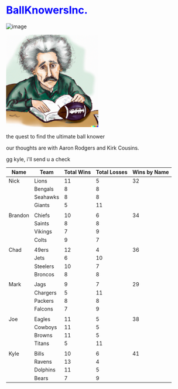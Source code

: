 <h1 style="color: blue;">BallKnowersInc.</h1>

![image](https://github.com/chadpenny/BallKnowersInc/assets/123605156/e5989b4e-e5a5-4634-b8ed-c2d589fb8da3)

<img src="photo.png" alt="Photo Courtesy of OpenAI Dalle 2.0" width="50%">

the quest to find the ultimate ball knower

our thoughts are with Aaron Rodgers and Kirk Cousins. 

gg kyle, i'll send u a check

| Name    | Team         | Total Wins | Total Losses | Wins by Name |
| ------- | ------------ | ---------- | ------------ | ------------ |
| Nick    | Lions        | 11         | 5            | 32           |
|         | Bengals      | 8          | 8            |              |
|         | Seahawks     | 8          | 8            |              |
|         | Giants       | 5          | 11           |              |
|         |              |            |              |              |
| Brandon | Chiefs       | 10         | 6            | 34           |
|         | Saints       | 8          | 8            |              |
|         | Vikings      | 7          | 9            |              |
|         | Colts        | 9          | 7            |              |
|         |              |            |              |              |
| Chad    | 49ers        | 12         | 4            | 36           |
|         | Jets         | 6          | 10           |              |
|         | Steelers     | 10         | 7            |              |
|         | Broncos      | 8          | 8            |              |
|         |              |            |              |              |
| Mark    | Jags         | 9          | 7            | 29           |
|         | Chargers     | 5          | 11           |              |
|         | Packers      | 8          | 8            |              |
|         | Falcons      | 7          | 9            |              |
|         |              |            |              |              |
| Joe     | Eagles       | 11         | 5            | 38           |
|         | Cowboys      | 11         | 5            |              |
|         | Browns       | 11         | 5            |              |
|         | Titans       | 5          | 11           |              |
|         |              |            |              |              |
| Kyle    | Bills        | 10         | 6            | 41           |
|         | Ravens       | 13         | 4            |              |
|         | Dolphins     | 11         | 5            |              |
|         | Bears        | 7          | 9            |              |

